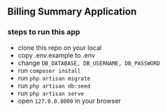 ## Billing Summary Application

### steps to run this app

- clone this repo on your local
- copy .env.example to .env
- change ``DB_DATABASE, DB_USERNAME, DB_PASSWORD``
- run ``composer install``
- run ``php artisan migrate``
- run ``php artisan db:seed``
- run ``php artisan serve``
- open ``127.0.0.8000`` in your browser
